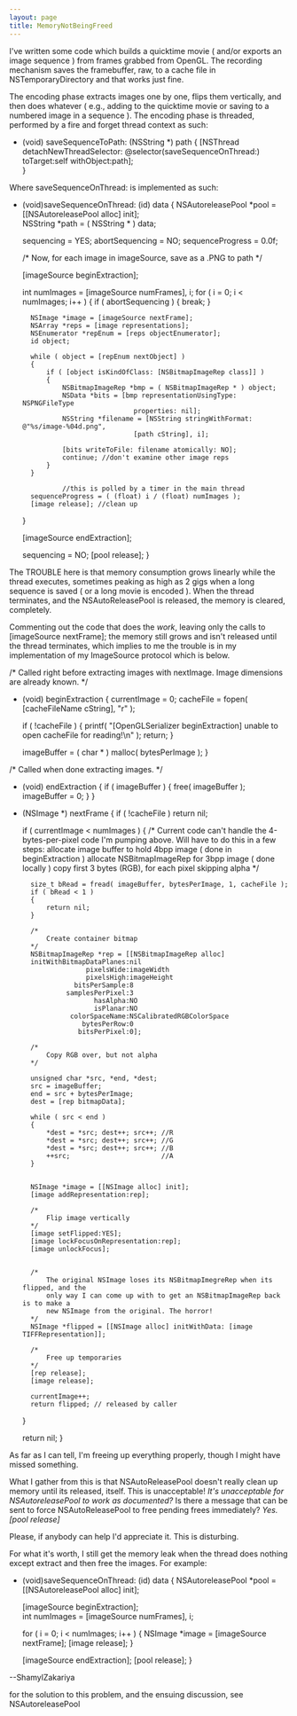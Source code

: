 ```yaml
---
layout: page
title: MemoryNotBeingFreed
---
```


I've written some code which builds a quicktime movie ( and/or exports an image sequence ) from frames grabbed from OpenGL. The recording mechanism saves the framebuffer, raw, to a cache file in NSTemporaryDirectory and that works just fine.

The encoding phase extracts images one by one, flips them vertically, and then does whatever ( e.g., adding to the quicktime movie or saving to a numbered image in a sequence ). The encoding phase is threaded, performed by a fire and forget thread context as such:

    
- (void) saveSequenceToPath: (NSString *) path
{
	[NSThread detachNewThreadSelector: @selector(saveSequenceOnThread:) 
              toTarget:self withObject:path];	
}


Where     saveSequenceOnThread:  is implemented as such:

    
- (void)saveSequenceOnThread: (id) data
{
	NSAutoreleasePool *pool = [[NSAutoreleasePool alloc] init];  
	NSString *path = ( NSString * ) data;
	
	sequencing = YES;
	abortSequencing = NO;
	sequenceProgress = 0.0f;

	/*
		Now, for each image in imageSource, save as a .PNG to path
	*/
	
	[imageSource beginExtraction];
	
	int numImages = [imageSource numFrames], i;
	for ( i = 0; i < numImages; i++ )
	{
		if ( abortSequencing )
		{
			break;
		}
	
		NSImage *image = [imageSource nextFrame];
		NSArray *reps = [image representations];
		NSEnumerator *repEnum = [reps objectEnumerator];
		id object;
		
		while ( object = [repEnum nextObject] )
		{
			if ( [object isKindOfClass: [NSBitmapImageRep class]] )
			{
				NSBitmapImageRep *bmp = ( NSBitmapImageRep * ) object;
				NSData *bits = [bmp representationUsingType: NSPNGFileType 
                                  properties: nil];
				NSString *filename = [NSString stringWithFormat: @"%s/image-%04d.png", 
                                  [path cString], i];
				
				[bits writeToFile: filename atomically: NO];
				continue; //don't examine other image reps
			}
		}

                //this is polled by a timer in the main thread
		sequenceProgress = ( (float) i / (float) numImages );		
		[image release]; //clean up
	}
	
	
	[imageSource endExtraction];
	
	sequencing = NO;
	[pool release];
}


The TROUBLE here is that memory consumption grows linearly while the thread executes, sometimes peaking as high as 2 gigs when a long sequence is saved ( or a long movie is encoded ). When the thread terminates, and the NSAutoReleasePool is released, the memory is cleared, completely. 

Commenting out the code that does the *work*, leaving only the calls to      [imageSource nextFrame];  the memory still grows and isn't released until the thread terminates, which implies to me the trouble is in my implementation of my ImageSource protocol which is below.

    

/*
   Called right before extracting images with nextImage. Image dimensions are 
   already known.
*/
- (void) beginExtraction
{
	currentImage = 0;
	cacheFile = fopen( [cacheFileName cString], "r" );

	if ( !cacheFile )
	{
		printf( "[OpenGLSerializer beginExtraction] unable to open cacheFile for reading!\n" );
		return;
	}

	imageBuffer = ( char * ) malloc( bytesPerImage );
}

/*
   Called when done extracting images.
*/
- (void) endExtraction
{
	if ( imageBuffer )
	{
		free( imageBuffer );
		imageBuffer = 0;
	}
}


- (NSImage *) nextFrame
{
	if ( !cacheFile ) return nil;
	
	if ( currentImage < numImages )
	{
		/*
			Current code can't handle the 4-bytes-per-pixel code I'm pumping
			above. Will have to do this in a few steps:
				allocate image buffer to hold 4bpp image ( done in beginExtraction )
				allocate NSBitmapImageRep for 3bpp image ( done locally )
				copy first 3 bytes (RGB), for each pixel skipping alpha
		*/

		size_t bRead = fread( imageBuffer, bytesPerImage, 1, cacheFile );
		if ( bRead < 1 )
		{
			return nil;
		}
	
		/*
			Create container bitmap
		*/
		NSBitmapImageRep *rep = [[NSBitmapImageRep alloc]
		initWithBitmapDataPlanes:nil
					  pixelsWide:imageWidth
					  pixelsHigh:imageHeight
				   bitsPerSample:8
				 samplesPerPixel:3
						hasAlpha:NO
						isPlanar:NO
				  colorSpaceName:NSCalibratedRGBColorSpace
					 bytesPerRow:0
					bitsPerPixel:0];
					
		/*
			Copy RGB over, but not alpha
		*/

		unsigned char *src, *end, *dest;
		src = imageBuffer;
		end = src + bytesPerImage;
		dest = [rep bitmapData];

		while ( src < end )
		{
			*dest = *src; dest++; src++; //R
			*dest = *src; dest++; src++; //G
			*dest = *src; dest++; src++; //B
			++src;                       //A
		}

		
		NSImage *image = [[NSImage alloc] init];
		[image addRepresentation:rep];

		/*
			Flip image vertically
		*/
		[image setFlipped:YES];
		[image lockFocusOnRepresentation:rep];
		[image unlockFocus];


		/*
			The original NSImage loses its NSBitmapImegreRep when its flipped, and the
			only way I can come up with to get an NSBitmapImageRep back is to make a 
			new NSImage from the original. The horror!
		*/
		NSImage *flipped = [[NSImage alloc] initWithData: [image TIFFRepresentation]];
		
		/*
			Free up temporaries
		*/
		[rep release];
		[image release];
		
		currentImage++;
		return flipped; // released by caller
	}

	return nil;
}



As far as I can tell, I'm freeing up everything properly, though I might have missed something.

What I gather from this is that NSAutoReleasePool doesn't really clean up memory until its released, itself. This is unacceptable! *It's unacceptable for NSAutoreleasePool to work as documented?* Is there a message that can be sent to force NSAutoReleasePool to free pending frees immediately? *Yes.     [pool release]*

Please, if anybody can help I'd appreciate it. This is disturbing.

For what it's worth, I still get the memory leak when the thread does nothing except extract and then free the images. For example:

    

- (void)saveSequenceOnThread: (id) data
{
	NSAutoreleasePool *pool = [[NSAutoreleasePool alloc] init];  

	[imageSource beginExtraction];	
	int numImages = [imageSource numFrames], i;

	for ( i = 0; i < numImages; i++ )
	{
		NSImage *image = [imageSource nextFrame];
		[image release];
	}
	
	
	[imageSource endExtraction];
	[pool release];
}



--ShamylZakariya

for the solution to this problem, and the ensuing discussion, see NSAutoreleasePool

